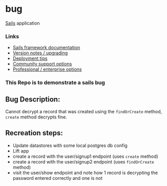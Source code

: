 # bug

[Sails](https://sailsjs.com) application


### Links

+ [Sails framework documentation](https://sailsjs.com/documentation)
+ [Version notes / upgrading](https://sailsjs.com/documentation/upgrading)
+ [Deployment tips](https://sailsjs.com/documentation/concepts/deployment)
+ [Community support options](https://sailsjs.com/support)
+ [Professional / enterprise options](https://sailsjs.com/studio)


### This Repo is to demonstrate a sails bug

## Bug Description:
Cannot decrypt a record that was created using the `findOrCreate` method, `create` method decrypts fine.

## Recreation steps:
- Update datastores with some local postgres db config
- Lift app
- create a record with the user/signup1 endpoint (uses `create` method)
- create a record with the user/signup2 endpoint (uses `findOrCreate` method)
- visit the user/show endpoint and note how 1 record is decrypting the password entered correctly and one is not
